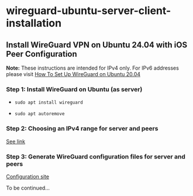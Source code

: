 # wireguard-ubuntu-server-client-installation
## Install WireGuard VPN on Ubuntu 24.04 with iOS Peer Configuration

**Note:** These instructions are intended for IPv4 only. For IPv6 addresses please visit [How To Set Up WireGuard on Ubuntu 20.04](https://www.digitalocean.com/community/tutorials/how-to-set-up-wireguard-on-ubuntu-20-04#step-2-choosing-ipv4-and-ipv6-addresses)

### Step 1: Install WireGuard on Ubuntu (as server)

* `sudo apt install wireguard`

* `sudo apt autoremove`

### Step 2: Choosing an IPv4 range for server and peers

[See link](https://www.digitalocean.com/community/tutorials/how-to-set-up-wireguard-on-ubuntu-20-04#step-2-a-choosing-an-ipv4-range)

### Step 3: Generate WireGuard configuration files for server and peers

[Configuration site](https://www.wireguardconfig.com)

To be continued...
